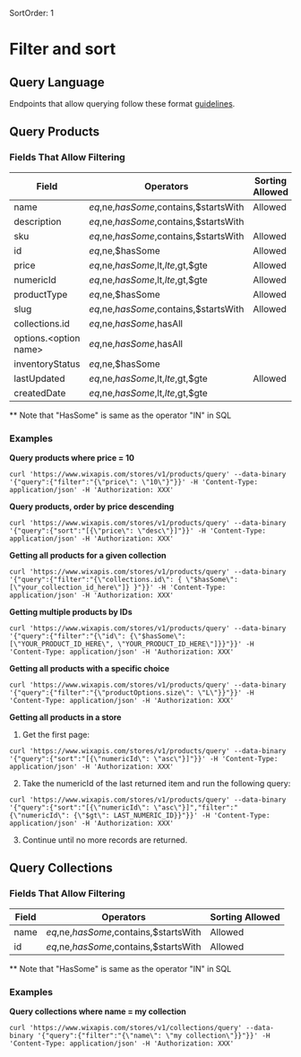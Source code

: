 SortOrder: 1
# Filter and sort

## Query Language

Endpoints that allow querying follow these format [guidelines](https://dev.wix.com/api/rest/getting-started/api-query-language).

## Query Products

### Fields That Allow Filtering

| Field | Operators | Sorting Allowed|
| --- | --- | --- |
| name |$eq,$ne,$hasSome,$contains,$startsWith|Allowed|
| description |$eq,$ne,$hasSome,$contains,$startsWith||
| sku |$eq,$ne,$hasSome,$contains,$startsWith|Allowed|
| id |$eq,$ne,$hasSome|Allowed|
| price |$eq,$ne,$hasSome,$lt,$lte,$gt,$gte|Allowed|
| numericId |$eq,$ne,$hasSome,$lt,$lte,$gt,$gte|Allowed|
| productType |$eq,$ne,$hasSome|Allowed|
| slug |$eq,$ne,$hasSome,$contains,$startsWith|Allowed|
| collections.id |$eq,$ne,$hasSome,$hasAll||
| options.\<option name\> |$eq,$ne,$hasSome,$hasAll||
| inventoryStatus |$eq,$ne,$hasSome|
| lastUpdated |$eq,$ne,$hasSome,$lt,$lte,$gt,$gte|Allowed|
| createdDate |$eq,$ne,$hasSome,$lt,$lte,$gt,$gte||

** Note that "HasSome" is same as the operator "IN" in SQL

### Examples

**Query products where price = 10**

```
curl 'https://www.wixapis.com/stores/v1/products/query' --data-binary '{"query":{"filter":"{\"price\": \"10\"}"}}' -H 'Content-Type: application/json' -H 'Authorization: XXX'
``` 

**Query products, order by price descending**

```
curl 'https://www.wixapis.com/stores/v1/products/query' --data-binary '{"query":{"sort":"[{\"price\": \"desc\"}]"}}' -H 'Content-Type: application/json' -H 'Authorization: XXX'
``` 

**Getting all products for a given collection**

```
curl 'https://www.wixapis.com/stores/v1/products/query' --data-binary '{"query":{"filter":"{\"collections.id\": { \"$hasSome\": [\"your_collection_id_here\"]} }"}}' -H 'Content-Type: application/json' -H 'Authorization: XXX'
```

**Getting multiple products by IDs**

```
curl 'https://www.wixapis.com/stores/v1/products/query' --data-binary '{"query":{"filter":"{\"id\": {\"$hasSome\": [\"YOUR_PRODUCT_ID_HERE\", \"YOUR_PRODUCT_ID_HERE\"]}}"}}' -H 'Content-Type: application/json' -H 'Authorization: XXX'
```

**Getting all products with a specific choice**

```
curl 'https://www.wixapis.com/stores/v1/products/query' --data-binary '{"query":{"filter":"{\"productOptions.size\": \"L\"}}"}}' -H 'Content-Type: application/json' -H 'Authorization: XXX'
```

**Getting all products in a store**

1. Get the first page:
```
curl 'https://www.wixapis.com/stores/v1/products/query' --data-binary '{"query":{"sort":"[{\"numericId\": \"asc\"}]"}}' -H 'Content-Type: application/json' -H 'Authorization: XXX'
``` 

2. Take the numericId of the last returned item and run the following query:
```
curl 'https://www.wixapis.com/stores/v1/products/query' --data-binary '{"query":{"sort":"[{\"numericId\": \"asc\"}]","filter":"{\"numericId\": {\"$gt\": LAST_NUMERIC_ID}}"}}' -H 'Content-Type: application/json' -H 'Authorization: XXX'
```

3. Continue until no more records are returned.

## Query Collections

### Fields That Allow Filtering

| Field | Operators | Sorting Allowed|
| --- | --- | --- |
| name |$eq,$ne,$hasSome,$contains,$startsWith|Allowed|
| id |$eq,$ne,$hasSome,$contains,$startsWith|Allowed|

** Note that "HasSome" is same as the operator "IN" in SQL

### Examples

**Query collections where name = my collection**

```
curl 'https://www.wixapis.com/stores/v1/collections/query' --data-binary '{"query":{"filter":"{\"name\": \"my collection\"}}"}}' -H 'Content-Type: application/json' -H 'Authorization: XXX'
``` 
